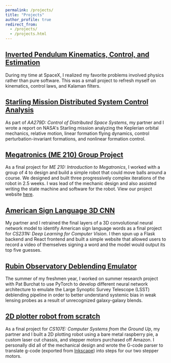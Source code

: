 ```yaml
---
permalink: /projects/
title: "Projects"
author_profile: true
redirect_from: 
  - /projects/
  - /projects.html
---
```



## [Inverted Pendulum Kinematics, Control, and Estimation](/files/inverted_pendulum/inverted_pendulm.html)

During my time at SpaceX, I realized my favorite problems involved physics rather than pure software. This was a small project to refresh myself on kinematics, control laws, and Kalaman filters. 

## [Starling Mission Distributed System Control Analysis](https://drive.google.com/file/d/1IZp61ES1jcYmPNGCX5coH_GLsXfdG6Gs/view)

As part of *AA279D: Control of Distributed Space Systems*, my partner and I wrote a report on NASA's Starling mission analyzing the Keplerian orbital mechanics, relative motion, linear formation flying dynamics, control perturbation-invariant formations, and nonlinear formation control.

## [Megatronics (ME 210) Group Project](https://polygnomial.github.io/me210-project/)

As a final project for *ME 210: Introduction to Megatronics*, I worked with a group of 4 to design and build a simple robot that could move balls around a course. We designed and built three progressively complex iterations of the robot in 2.5 weeks. I was lead of the mechanic design and also assisted writing the state machine and software for the robot. View our project website [here](https://polygnomial.github.io/me210-project/). 

## [American Sign Language 3D CNN](https://paxtonsc.github.io/files/CS213n_project_final.pdf)

My partner and I retrained the final layers of a 3D convolutional neural network model to identify American sign language words as a final project for *CS231N: Deep Learning for Computer Vision*. I then spun up a Flask backend and React frontend and built a simple website that allowed users to record a video of themselves signing a word and the model would output its top five guesses.

## [Rubin Observatory Deblending Emulator](/files/LSSTpresentation.pdf)

The summer of my freshmen year, I worked on summer research project with Pat Burchat to use PyTorch to develop different neural network architecture to emulate the Large Synoptic Survey Telescope (LSST) deblending pipeline in order to better understand systemic bias in weak lensing probes as a result of unrecognized galaxy-galaxy blends.

## [2D plotter robot from scratch](/images/projects/cs107e.mp4)

As a final project for *CS107E: Computer Systems from the Ground Up*, my partner and I built a 2D plotting robot using a bare metal raspberry pie, a custom laser cut chassis, and stepper motors purchased off Amazon. I personally did all of the mechanical design and wrote the G-code parser to translate g-code (exported from [Inkscape](https://inkscape.org/)) into steps for our two stepper motors. 

